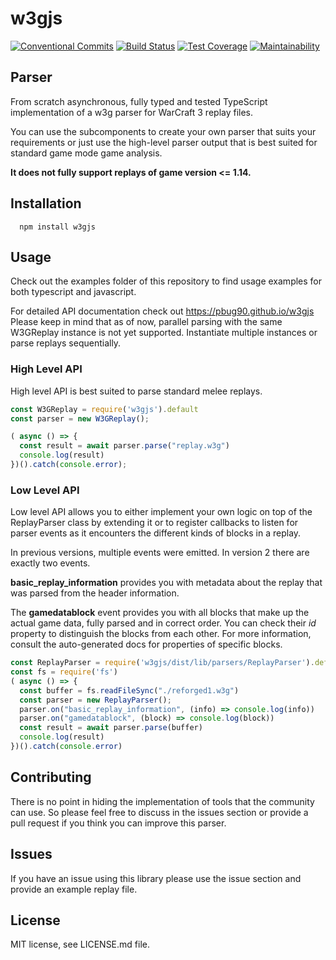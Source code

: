 # w3gjs
[![Conventional Commits](https://img.shields.io/badge/Conventional%20Commits-1.0.0-yellow.svg)](https://conventionalcommits.org)
[![Build Status](https://travis-ci.org/PBug90/w3gjs.svg?branch=master)](https://travis-ci.org/w3gjs/w3gjs)
[![Test Coverage](https://api.codeclimate.com/v1/badges/8499316ea1ee69d2dd0b/test_coverage)](https://codeclimate.com/github/PBug90/w3gjs/test_coverage)
[![Maintainability](https://api.codeclimate.com/v1/badges/8499316ea1ee69d2dd0b/maintainability)](https://codeclimate.com/github/PBug90/w3gjs/maintainability)

## Parser
From scratch asynchronous, fully typed and tested TypeScript implementation of a w3g parser for WarCraft 3 replay files.

You can use the subcomponents to create your own parser that suits your requirements or just use the high-level parser output that is best suited for 
standard game mode game analysis.



**It does not fully support replays of game version <= 1.14.**

## Installation
```
  npm install w3gjs
```

## Usage

Check out the examples folder of this repository to find usage examples for both typescript and javascript.

For detailed API documentation check out https://pbug90.github.io/w3gjs
Please keep in mind that as of now, parallel parsing with the same W3GReplay instance is not yet supported. Instantiate multiple instances or parse replays sequentially.

### High Level API

High level API is best suited to parse standard melee replays. 

```javascript
const W3GReplay = require('w3gjs').default
const parser = new W3GReplay();

( async () => {
  const result = await parser.parse("replay.w3g")
  console.log(result)
})().catch(console.error);
```


### Low Level API
Low level API allows you to either implement your own logic on top of the ReplayParser class by extending it or 
to register callbacks to listen for parser events as it encounters the different kinds of blocks in a replay.

In previous versions, multiple events were emitted. In version 2 there are exactly two events. 

**basic_replay_information** provides you with metadata about the replay
that was parsed from the header information. 

The **gamedatablock** event provides you with all blocks that make up the actual game data, fully parsed and in correct order. You can check their *id* property to distinguish the blocks from each other. For more information, consult the auto-generated docs for properties of specific blocks.

```javascript
const ReplayParser = require('w3gjs/dist/lib/parsers/ReplayParser').default;
const fs = require('fs')
( async () => {
  const buffer = fs.readFileSync("./reforged1.w3g")
  const parser = new ReplayParser();
  parser.on("basic_replay_information", (info) => console.log(info))
  parser.on("gamedatablock", (block) => console.log(block))
  const result = await parser.parse(buffer)
  console.log(result)
})().catch(console.error)
```

## Contributing
There is no point in hiding the implementation of tools that the community can use. So please feel free to discuss in the issues section or provide a pull request if you think you can improve this parser.

## Issues
If you have an issue using this library please use the issue section and provide an example replay file.

## License

MIT license, see LICENSE.md file.
